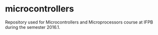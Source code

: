 # microcontrollers
Repository used for Microcontrollers and Microprocessors course at IFPB during the semester 2016.1.

